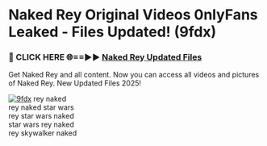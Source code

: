 # Naked Rey Original Videos 0nlyFans Leaked - Files Updated! (9fdx)

<h3>🔴 CLICK HERE 🌐==►► <a href="https://tinyurl.com/yckcrads" rel="nofollow">Naked Rey Updated Files</a></h3>

Get Naked Rey and all content. Now you can access all videos and pictures of Naked Rey. New Updated Files 2025!

[![9fdx](https://i.imgur.com/hpKpOFt.gif)](https://tinyurl.com/yckcrads)
rey naked<br>
rey naked star wars<br>
rey star wars naked<br>
star wars rey naked<br>
rey skywalker naked